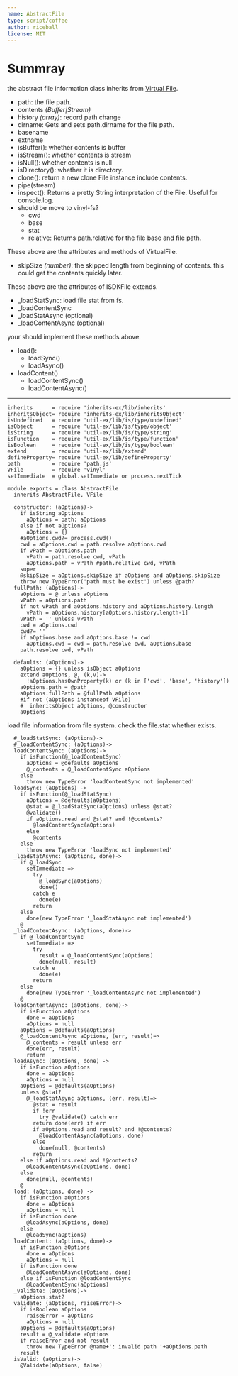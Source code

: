 ```yaml
---
name: AbstractFile
type: script/coffee
author: riceball
license: MIT
---
```


Summray
=======

the abstract file information class inherits from
[Virtual File](https://github.com/wearefractal/vinyl).

* path: the file path.
* contents *(Buffer|Stream)*
* history *(array)*: record path change
* dirname: Gets and sets path.dirname for the file path.
* basename
* extname
* isBuffer(): whether contents is buffer
* isStream(): whether contents is stream
* isNull(): whether contents is null
* isDirectory(): whether it is directory.
* clone(): return a new clone File instance include contents.
* pipe(stream)
* inspect(): Returns a pretty String interpretation of the File. Useful
  for console.log.
* should be move to vinyl-fs?
  * cwd
  * base
  * stat
  * relative: Returns path.relative for the file base and file path.

These above are the attributes and methods of VirtualFile.

* skipSize *(number)*: the skipped length from beginning of contents.
  this could get the contents quickly later.

These above are the attributes of ISDKFile extends.

* _loadStatSync: load file stat from fs.
* _loadContentSync
* _loadStatAsync (optional)
* _loadContentAsync (optional)

your should implement these methods above.

* load():
  * loadSync()
  * loadAsync()
* loadContent()
  * loadContentSync()
  * loadContentAsync()

---------

    inherits      = require 'inherits-ex/lib/inherits'
    inheritsObject= require 'inherits-ex/lib/inheritsObject'
    isUndefined   = require 'util-ex/lib/is/type/undefined'
    isObject      = require 'util-ex/lib/is/type/object'
    isString      = require 'util-ex/lib/is/type/string'
    isFunction    = require 'util-ex/lib/is/type/function'
    isBoolean     = require 'util-ex/lib/is/type/boolean'
    extend        = require 'util-ex/lib/extend'
    defineProperty= require 'util-ex/lib/defineProperty'
    path          = require 'path.js'
    VFile         = require 'vinyl'
    setImmediate  = global.setImmediate or process.nextTick

    module.exports = class AbstractFile
      inherits AbstractFile, VFile

      constructor: (aOptions)->
        if isString aOptions
          aOptions = path: aOptions
        else if not aOptions?
          aOptions = {}
        #aOptions.cwd?= process.cwd()
        cwd = aOptions.cwd = path.resolve aOptions.cwd
        if vPath = aOptions.path
          vPath = path.resolve cwd, vPath
          aOptions.path = vPath #path.relative cwd, vPath
        super
        @skipSize = aOptions.skipSize if aOptions and aOptions.skipSize
        throw new TypeError('path must be exist') unless @path?
      fullPath: (aOptions)->
        aOptions = @ unless aOptions
        vPath = aOptions.path
        if not vPath and aOptions.history and aOptions.history.length
          vPath = aOptions.history[aOptions.history.length-1]
        vPath = '' unless vPath
        cwd = aOptions.cwd
        cwd?= ''
        if aOptions.base and aOptions.base != cwd
          aOptions.cwd = cwd = path.resolve cwd, aOptions.base
        path.resolve cwd, vPath

      defaults: (aOptions)->
        aOptions = {} unless isObject aOptions
        extend aOptions, @, (k,v)->
          !aOptions.hasOwnProperty(k) or (k in ['cwd', 'base', 'history'])
        aOptions.path = @path
        aOptions.fullPath = @fullPath aOptions
        #if not (aOptions instanceof VFile)
        #  inheritsObject aOptions, @constructor
        aOptions

load file information from file system. check the file.stat whether exists.

      #_loadStatSync: (aOptions)->
      #_loadContentSync: (aOptions)->
      loadContentSync: (aOptions)->
        if isFunction(@_loadContentSync)
          aOptions = @defaults aOptions
          @_contents = @_loadContentSync aOptions
        else
          throw new TypeError 'loadContentSync not implemented'
      loadSync: (aOptions) ->
        if isFunction(@_loadStatSync)
          aOptions = @defaults(aOptions)
          @stat = @_loadStatSync(aOptions) unless @stat?
          @validate()
          if aOptions.read and @stat? and !@contents?
            @loadContentSync(aOptions)
          else
            @contents
        else
          throw new TypeError 'loadSync not implemented'
      _loadStatAsync: (aOptions, done)->
        if @_loadSync
          setImmediate =>
            try
              @_loadSync(aOptions)
              done()
            catch e
              done(e)
            return
        else
          done(new TypeError '_loadStatAsync not implemented')
        @
      _loadContentAsync: (aOptions, done)->
        if @_loadContentSync
          setImmediate =>
            try
              result = @_loadContentSync(aOptions)
              done(null, result)
            catch e
              done(e)
            return
        else
          done(new TypeError '_loadContentAsync not implemented')
        @
      loadContentAsync: (aOptions, done)->
        if isFunction aOptions
          done = aOptions
          aOptions = null
        aOptions = @defaults(aOptions)
        @_loadContentAsync aOptions, (err, result)=>
          @_contents = result unless err
          done(err, result)
          return
      loadAsync: (aOptions, done) ->
        if isFunction aOptions
          done = aOptions
          aOptions = null
        aOptions = @defaults(aOptions)
        unless @stat?
          @_loadStatAsync aOptions, (err, result)=>
            @stat = result
            if !err
              try @validate() catch err
            return done(err) if err
            if aOptions.read and result? and !@contents?
              @loadContentAsync(aOptions, done)
            else
              done(null, @contents)
            return
        else if aOptions.read and !@contents?
          @loadContentAsync(aOptions, done)
        else
          done(null, @contents)
        @
      load: (aOptions, done) ->
        if isFunction aOptions
          done = aOptions
          aOptions = null
        if isFunction done
          @loadAsync(aOptions, done)
        else
          @loadSync(aOptions)
      loadContent: (aOptions, done)->
        if isFunction aOptions
          done = aOptions
          aOptions = null
        if isFunction done
          @loadContentAsync(aOptions, done)
        else if isFunction @loadContentSync
          @loadContentSync(aOptions)
      _validate: (aOptions)->
        aOptions.stat?
      validate: (aOptions, raiseError)->
        if isBoolean aOptions
          raiseError = aOptions
          aOptions = null
        aOptions = @defaults(aOptions)
        result = @_validate aOptions
        if raiseError and not result
          throw new TypeError @name+': invalid path '+aOptions.path
        result
      isValid: (aOptions)->
        @Validate(aOptions, false)
